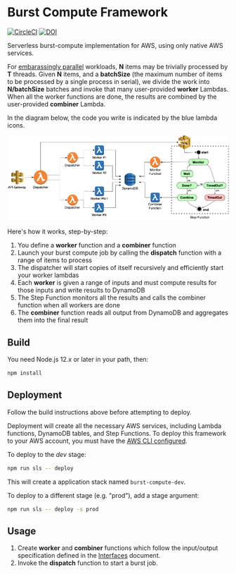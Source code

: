 # Burst Compute Framework

[![CircleCI](https://circleci.com/gh/JaneliaSciComp/burst-compute.svg?style=svg)](https://circleci.com/gh/JaneliaSciComp/burst-compute)
[![DOI](https://zenodo.org/badge/DOI/10.5281/zenodo.6453457.svg)](https://doi.org/10.5281/zenodo.6453457)

Serverless burst-compute implementation for AWS, using only native AWS services.

For [embarassingly parallel](https://en.wikipedia.org/wiki/Embarrassingly_parallel) workloads, **N** items may be trivially processed by **T** threads. Given **N** items, and a **batchSize** (the maximum number of items to be processed by a single process in serial), we divide the work into **N/batchSize** batches and invoke that many user-provided **worker** Lambdas. When all the worker functions are done, the results are combined by the user-provided **combiner** Lambda. 

In the diagram below, the code you write is indicated by the blue lambda icons.

![Architecture Diagram](docs/burst-compute-diagram.png)

Here's how it works, step-by-step:
1) You define a **worker** function and a **combiner** function
2) Launch your burst compute job by calling the **dispatch** function with a range of items to process
3) The dispatcher will start copies of itself recursively and efficiently start your worker lambdas
4) Each **worker** is given a range of inputs and must compute results for those inputs and write results to DynamoDB
5) The Step Function monitors all the results and calls the combiner function when all workers are done
6) The **combiner** function reads all output from DynamoDB and aggregates them into the final result

## Build

You need Node.js 12.x or later in your path, then:

```bash
npm install
```

## Deployment

Follow the build instructions above before attempting to deploy.

Deployment will create all the necessary AWS services, including Lambda functions, DynamoDB tables, and Step Functions. To deploy this framework to your AWS account, you must have the [AWS CLI configured](https://www.serverless.com/framework/docs/providers/aws/guide/credentials#sign-up-for-an-aws-account). 

To deploy to the *dev* stage:
```bash
npm run sls -- deploy
```

This will create a application stack named `burst-compute-dev`. 

To deploy to a different stage (e.g. "prod"), add a stage argument:
```bash
npm run sls -- deploy -s prod
```

## Usage

1. Create **worker** and **combiner** functions which follow the input/output specification defined in the [Interfaces](docs/Interfaces.md) document.
2. Invoke the **dispatch** function to start a burst job. 
